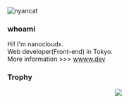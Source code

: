 ![nyancat](https://wwww.dev/images/nyancat.png)

### whoami  
Hi! I'm nanocloudx.  
Web developer(Front-end) in Tokyo.  
More information >>> [wwww.dev](https://wwww.dev/)

### Trophy
<p align="center">
  <img src="https://github-profile-trophy.vercel.app/?username=nanocloudx">
</p>
